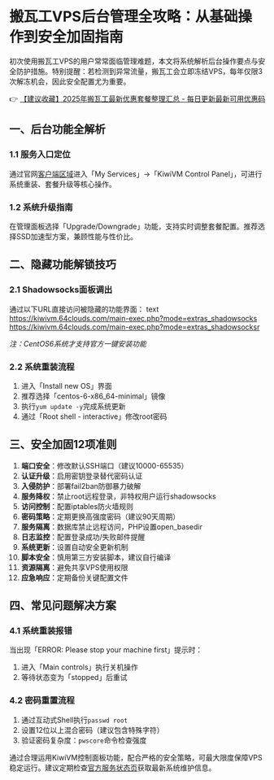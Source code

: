 # 搬瓦工VPS后台管理全攻略：从基础操作到安全加固指南

初次使用搬瓦工VPS的用户常常面临管理难题，本文将系统解析后台操作要点与安全防护措施。特别提醒：若检测到异常流量，搬瓦工会立即冻结VPS，每年仅限3次解冻机会，因此安全配置尤为重要。

👉 [【建议收藏】2025年搬瓦工最新优惠套餐整理汇总 - 每日更新最新可用优惠码](https://bit.ly/banwagon)

## 一、后台功能全解析
### 1.1 服务入口定位
通过官网[客户端区域](https://bit.ly/banwagon)进入「My Services」→「KiwiVM Control Panel」，可进行系统重装、套餐升级等核心操作。

### 1.2 系统升级指南
在管理面板选择「Upgrade/Downgrade」功能，支持实时调整套餐配置。推荐选择SSD加速型方案，兼顾性能与性价比。

## 二、隐藏功能解锁技巧
### 2.1 Shadowsocks面板调出
通过以下URL直接访问被隐藏的功能界面：
text
https://kiwivm.64clouds.com/main-exec.php?mode=extras_shadowsocks
https://kiwivm.64clouds.com/main-exec.php?mode=extras_shadowsocksr

*注：CentOS6系统才支持官方一键安装功能*

### 2.2 系统重装流程
1. 进入「Install new OS」界面
2. 推荐选择「centos-6-x86_64-minimal」镜像
3. 执行`yum update -y`完成系统更新
4. 通过「Root shell - interactive」修改root密码

## 三、安全加固12项准则
1. **端口安全**：修改默认SSH端口（建议10000-65535）
2. **认证升级**：启用密钥登录替代密码认证
3. **入侵防护**：部署fail2ban防御暴力破解
4. **服务降权**：禁止root远程登录，非特权用户运行shadowsocks
5. **访问控制**：配置iptables防火墙规则
6. **密码策略**：定期更换高强度密码（建议90天周期）
7. **服务隔离**：数据库禁止远程访问，PHP设置open_basedir
8. **日志监控**：配置登录成功/失败邮件提醒
9. **系统更新**：设置自动安全更新机制
10. **脚本安全**：慎用第三方安装脚本，建议自行编译
11. **资源隔离**：避免共享VPS使用权限
12. **应急响应**：定期备份关键配置文件

## 四、常见问题解决方案
### 4.1 系统重装报错
当出现「ERROR: Please stop your machine first」提示时：
1. 进入「Main controls」执行关机操作
2. 等待状态变为「stopped」后重试

### 4.2 密码重置流程
1. 通过互动式Shell执行`passwd root`
2. 设置12位以上混合密码（建议包含特殊字符）
3. 验证密码复杂度：`pwscore`命令检查强度

通过合理运用KiwiVM控制面板功能，配合严格的安全策略，可最大限度保障VPS稳定运行。建议定期检查[官方服务状态页](https://bit.ly/banwagon)获取最新系统维护信息。